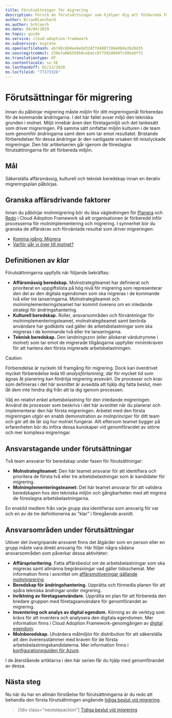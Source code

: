 ```yaml
---
title: Förutsättningar för migrering
description: Förstå de förutsättningar som hjälper dig att förbereda för migrering till molnet och undvika vanliga orsaker till migreringsfel.
author: BrianBlanchard
ms.author: brblanch
ms.date: 04/04/2019
ms.topic: guide
ms.service: cloud-adoption-framework
ms.subservice: migrate
ms.openlocfilehash: eb7d0c8b0ee6ebd328ffd4807199e0b0e2620d35
ms.sourcegitcommit: 238e7a06b56950cebdcc8f75924849fc995e6ff2
ms.translationtype: HT
ms.contentlocale: sv-SE
ms.lasthandoff: 02/12/2020
ms.locfileid: "77173326"
---
```

# <a name="prerequisites-for-migration"></a>Förutsättningar för migrering

Innan du påbörjar migrering måste _miljön_ för ditt migreringsmål förberedas för de kommande ändringarna. I det här fallet avser miljö den tekniska grunden i molnet. Miljö innebär även den företagsmiljö och det tankesätt som driver migreringen. På samma sätt omfattar miljön kulturen i de team som genomför ändringarna samt dem som tar emot resultatet. Bristande förberedelser för dessa ändringar är den vanligaste orsaken till misslyckade migreringar. Den här artikelserien går igenom de föreslagna förutsättningarna för att förbereda miljön.

## <a name="objective"></a>Mål

Säkerställa affärsmässig, kulturell och teknisk beredskap innan en iterativ migreringsplan påbörjas.

## <a name="review-business-drivers"></a>Granska affärsdrivande faktorer

Innan du påbörjar molnmigrering bör du läsa vägledningen för [Planera](../../../strategy/index.md) och [Redo](../../../ready/index.md) i Cloud Adoption Framework så att organisationen är förberedd inför processerna för molnimplementering och migrering. I synnerhet bör du granska de affärskrav och förväntade resultat som driver migreringen:

- [Komma igång: Migrera](../../../getting-started/migrate.md)
- [Varför går vi över till molnet?](../../../strategy/motivations.md)

## <a name="definition-of-done"></a>Definitionen av *klar*

Förutsättningarna uppfylls när följande bekräftas:

- **Affärsmässig beredskap.** Molnstrategiteamet har definierat och prioriterat en uppgiftslista på hög nivå för migrering som representerar den del av den digitala egendomen som ska migreras i de kommande två eller tre lanseringarna. Molnstrategiteamet och molnimplementeringsteamet har kommit överens om en inledande strategi för ändringshantering.
- **Kulturell beredskap.** Roller, ansvarsområden och förväntningar för molnimplementeringsteamet, molnstrategiteamet samt berörda användare har godkänts vad gäller de arbetsbelastningar som ska migreras i de kommande två eller tre lanseringarna.
- **Teknisk beredskap.** Den landningszon (eller allokerat värdutrymme i molnet) som tar emot de migrerade tillgångarna uppfyller minimikraven för att hantera den första migrerade arbetsbelastningen.

> [!CAUTION]
> Förberedelse är nyckeln till framgång för migrering. Dock kan överdrivet mycket förberedelse leda till *analysförlamning*, där för mycket tid som ägnas åt planering kan fördröja migrering avsevärt. De processer och krav som definieras i det här avsnittet är avsedda att hjälp dig fatta beslut, men låt dem inte hindra dig från att ta dig igenom processen.
>
> Välj en relativt enkel arbetsbelastning för den inledande migreringen. Använd de processer som beskrivs i det här avsnittet när du planerar och implementerar den här första migreringen. Arbetet med den första migreringen utgör en snabb demonstration av molnprinciper för ditt team och gör att de lär sig hur molnet fungerar. Allt eftersom teamet bygger på erfarenheten bör du införa dessa kunskaper vid genomförandet av större och mer komplexa migreringar.

## <a name="accountability-during-prerequisites"></a>Ansvarstagande under förutsättningar

Två team ansvarar för beredskap under fasen för förutsättningar:

- **Molnstrategiteamet:** Den här teamet ansvarar för att identifiera och prioritera de första två eller tre arbetsbelastningar som är kandidater för migrering.
- **Molnimplementeringsteamet:** Det här teamet ansvarar för att validera beredskapen hos den tekniska miljön och gångbarheten med att migrera de föreslagna arbetsbelastningarna.

En enskild medlem från varje grupp ska identifieras som ansvarig för var och en av de tre definitionerna av ”klar” i föregående avsnitt.

## <a name="responsibilities-during-prerequisites"></a>Ansvarsområden under förutsättningar

Utöver det övergripande ansvaret finns det åtgärder som en person eller en grupp måste vara direkt ansvarig för. Här följer några sådana ansvarsområden som påverkar dessa aktiviteter:

- **Affärsprioritering.** Fatta affärsbeslut om de arbetsbelastningar som ska migreras samt allmänna begränsningar vad gäller tidsschemat. Mer information finns i avsnittet om [affärsmotiveringar gällande molnmigrering](../../../strategy/motivations.md).
- **Beredskap för ändringshantering.** Upprätta och förmedla planen för att spåra tekniska ändringar under migrering.
- **Inriktning av företagsanvändare.** Upprätta en plan för att förbereda den bredare gruppen med företagsanvändare för genomförandet av migrering.
- **Inventering och analys av digital egendom.** Körning av de verktyg som krävs för att inventera och analysera den digitala egendomen. Mer information finns i Cloud Adoption Framework-genomgången av [digital egendom](../../../digital-estate/index.md).
- **Molnberedskap.** Utvärdera målmiljön för distribution för att säkerställa att den överensstämmer med kraven för de första arbetsbelastningskandidaterna. Mer information finns i [konfigurationsguiden för Azure](../../../ready/azure-setup-guide/index.md).

I de återstående artiklarna i den här serien får du hjälp med genomförandet av dessa.

## <a name="next-steps"></a>Nästa steg

Nu när du har en allmän förståelse för förutsättningarna är du redo att behandla den första förutsättningen angående [tidiga beslut vid migrering](./decisions.md).

> [!div class="nextstepaction"]
> [Tidiga beslut vid migrering](./decisions.md)
